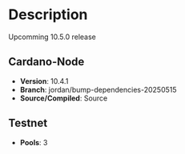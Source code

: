 # Description

Upcomming 10.5.0 release

## Cardano-Node

- **Version**: 10.4.1
- **Branch**: jordan/bump-dependencies-20250515
- **Source/Compiled**: Source

## Testnet

- **Pools**: 3
